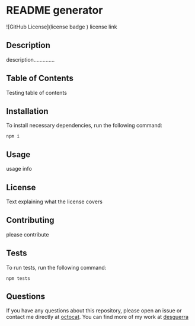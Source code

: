 # README generator

![GitHub License](license badge
)
license link


## Description

description..............

## Table of Contents

Testing table of contents


## Installation

To install necessary dependencies, run the following command:
```
npm i
```

## Usage

usage info

## License

Text explaining what the license covers


## Contributing

please contribute

## Tests

To run tests, run the following command:
```
npm tests
```

## Questions

If you have any questions about this repository, please open an issue or contact me directly at [octocat](mailto:octocat). You can find more of my work at [desguerra](https://github.com/desguerra)

